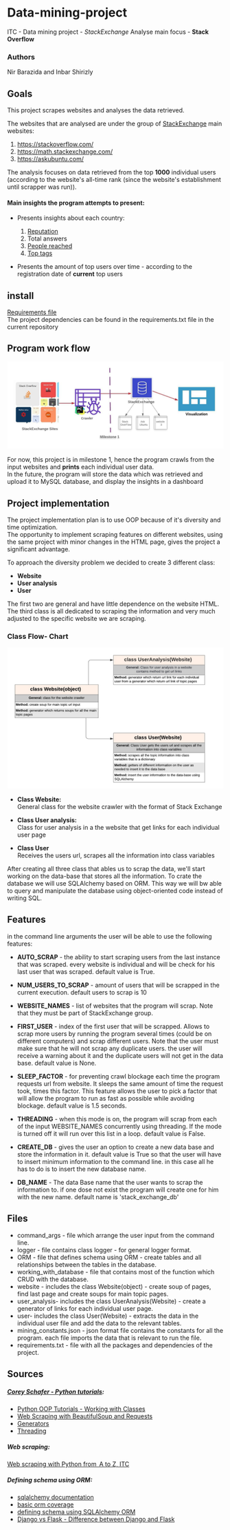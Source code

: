# Data-mining-project
ITC - Data mining project - *StackExchange* Analyse
main focus - **Stack Overflow**

### Authors
Nir Barazida and Inbar Shirizly

## Goals

This project scrapes websites and analyses the data retrieved.

The websites that are analysed are under the group of [StackExchange](https://stackexchange.com/sites) main websites:
1. https://stackoverflow.com/
2. https://math.stackexchange.com/
3. https://askubuntu.com/


The analysis focuses on data retrieved from the top **1000** individual users
 (according to the website's all-time rank (since the website's establishment
 until scrapper was run)).

#### Main insights the program attempts to present:
- Presents insights about each country:
    1. [Reputation](https://stackoverflow.com/help/whats-reputation#:~:text=You%20gain%20reputation%20when%3A,your%20answer%3A%20%2B%20full%20bounty%20amount)
    2. Total answers 
    3. [People reached](https://meta.stackoverflow.com/questions/290491/what-does-people-reached-signify-and-how-is-it-calculated#:~:text=2%20Answers&text=The%20people%20reached%20statistic%20is,equivalent%20with%20a%20single%20user.)
    4. [Top tags](https://stackoverflow.com/help/tagging) 
    
- Presents the amount of top users over time - according to the registration date
 of **current** top users


 ## install
[Requirements file](https://github.com/nirbarazida/Data-mining-project/blob/master/requirements.txt) \
The project dependencies can be found in the requirements.txt file in the current repository
## Program work flow

![image](https://raw.githubusercontent.com/nirbarazida/Data-mining-project/master/Data%20mining%20workflow.jpeg)

For now, this project is in milestone 1, hence the program crawls from the 
input websites and **prints** each individual user data. <br/>
In the future, the program will store the data which was retrieved and 
upload it to MySQL database, and display the insights in a dashboard

## Project implementation
The project implementation plan is to use OOP because of it's diversity and time optimization.\
The opportunity to implement scraping features on different websites, using the same project with minor changes in the HTML page, gives the project a significant advantage.

To approach the diversity problem we decided to create 3 different class:
- **Website**
- **User analysis**
- **User**

 The first two are general and have little dependence on the website HTML.
 The third class is all dedicated to scraping the information and very much adjusted to the specific website we are scraping.
  
 ### Class Flow- Chart
 
![image](https://github.com/nirbarazida/Data-mining-project/blob/master/Class%20flow%20chart%20MS2.jpeg)  

- **Class Website:** \
    General class for the website crawler with the format of Stack Exchange

- **Class User analysis:** \
    Class for user analysis in a the website that get links for each individual user page

- **Class User** \
    Receives the users url, scrapes all the information into class variables

 After creating all three class that ables us to scrap the data, we'll start working on the data-base that stores
 all the information. To crate the database we will use SQLAlchemy based on ORM. This way we will bw able to query
 and manipulate the database using object-oriented code instead of writing SQL.

## Features

in the command line arguments the user will be able to use the following features:

- **AUTO_SCRAP** - the ability to start scraping users from the last instance that was scraped. every website is individual
and will be check for his last user that was scraped. default value is True.

- **NUM_USERS_TO_SCRAP** - amount of users that will be scrapped in the current execution. default users to scrap is 10

- **WEBSITE_NAMES** - list of websites that the program will scrap. Note that they must be part of StackExchange group.

- **FIRST_USER** - index of the first user that will be scrapped. Allows to scrap more users by running the program 
several times (could be on different computers) and scrap different users. Note that the user must make sure that he 
will not scrap any duplicate users. the user will receive a warning about it and the duplicate users will not get in the
data base. default value is None.

- **SLEEP_FACTOR** - for preventing crawl blockage each time the program
 requests url from website. It sleeps the same 
amount of time the request took, times this factor. This feature allows
the user to pick  a factor that will allow the program to run as fast
as possible while avoiding blockage. default value is 1.5 seconds.

- **THREADING** - when this mode is on, the program will scrap from each
of the input WEBSITE_NAMES concurrently using threading. If the 
mode is turned off  it will run over this list in a loop. default value is False.

- **CREATE_DB** - gives the user an option to create a new data base and store the information in it. default value is
 True so that the user will have to insert minimum information to the command line. in this case all he has to do is to insert
 the new database name.

- **DB_NAME** - The data Base name that the user wants to scrap the information to. if one dose not exist the program
 will create one for him with the new name. default name is 'stack_exchange_db'

## Files

- command_args - file which arrange the user input from the command line.
- logger - file contains class logger - for general logger format.
- ORM - file that defines schema using ORM - create tables and all relationships between the tables in the database.
- working_with_database - file that contains most of the function which CRUD with the database.
- website - includes the class Website(object) - create soup of pages, find last page and create soups for main topic pages.
- user_analysis- includes the class UserAnalysis(Website) - create a generator of links for each individual user page.
- user- includes the class User(Website) - extracts the data in the individual user file and add the data to the
relevant tables.
- mining_constants.json - json format file contains the constants for all the program.
                               each file imports the data that is relevant to run the file.
- requirements.txt - file with all the packages and dependencies of the project.

## Sources
##### [Corey Schafer - Python tutorials](https://www.youtube.com/user/schafer5):

- [Python OOP Tutorials - Working with Classes](https://www.youtube.com/watch?v=ZDa-Z5JzLYM&list=PL-osiE80TeTsqhIuOqKhwlXsIBIdSeYtc)
- [Web Scraping with BeautifulSoup and Requests](https://www.youtube.com/watch?v=ng2o98k983k&t=1120s)
- [Generators](https://www.youtube.com/watch?v=bD05uGo_sVI)
- [Threading](https://www.youtube.com/watch?v=IEEhzQoKtQU)

##### Web scraping:

[Web scraping with Python from   A to Z, ITC](https://www.itc.tech/web-scraping-with-python-a-to-z/)

##### Defining schema using ORM:

- [sqlalchemy documentation](https://docs.sqlalchemy.org/en/13/core/engines.html#sqlite)
- [basic orm coverage](https://www.fullstackpython.com/object-relational-mappers-orms.html)
- [defining schema using SQLAlchemy ORM](https://overiq.com/sqlalchemy-101/defining-schema-in-sqlalchemy-orm/)
- [Django vs Flask - Difference between Django and Flask](https://www.youtube.com/watch?v=Bf2LnG-wigs)


